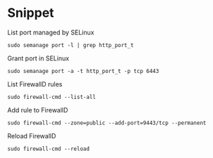# Snippet

List port managed by SELinux

`sudo semanage port -l | grep http_port_t`


Grant port in SELinux

`sudo semanage port -a -t http_port_t -p tcp 6443`


List FirewallD rules

`sudo firewall-cmd --list-all`


Add rule to FirewallD

`sudo firewall-cmd --zone=public --add-port=9443/tcp --permanent`


Reload FirewallD

`sudo firewall-cmd --reload`